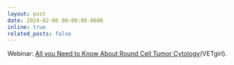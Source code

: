 ```yaml
---
layout: post
date: 2024-02-06 00:00:00-0600
inline: true
related_posts: false
---
```


Webinar: [All you Need to Know About Round Cell Tumor Cytology](https://vetgirlontherun.com/webinars/february-6-2024-all-you-need-to-know-about-round-cell-tumor-cytology/)(VETgirl).